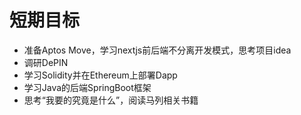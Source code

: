 # 短期目标

- 准备Aptos Move，学习nextjs前后端不分离开发模式，思考项目idea
- 调研DePIN
- 学习Solidity并在Ethereum上部署Dapp
- 学习Java的后端SpringBoot框架
- 思考“我要的究竟是什么”，阅读马列相关书籍

